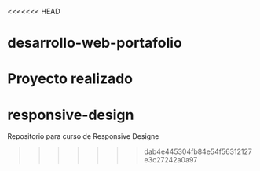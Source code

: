 <<<<<<< HEAD
# desarrollo-web-portafolio
Proyecto realizado 
=======
# responsive-design
Repositorio para curso de Responsive Designe
>>>>>>> dab4e445304fb84e54f56312127e3c27242a0a97
